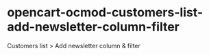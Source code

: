 # opencart-ocmod-customers-list-add-newsletter-column-filter
Customers list > Add newsletter column &amp; filter

